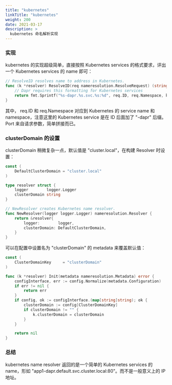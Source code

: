 ```yaml
---
title: "kubernetes"
linkTitle: "kubernetes"
weight: 200
date: 2021-03-17
description: >
  kubernetes 命名解析实现
---
```




### 实现

kubernetes 的实现超级简单，直接按照 Kubernetes services 的格式要求，评出一个 Kubernetes services 的 name 即可：

```go
// ResolveID resolves name to address in Kubernetes.
func (k *resolver) ResolveID(req nameresolution.ResolveRequest) (string, error) {
	// Dapr requires this formatting for Kubernetes services
	return fmt.Sprintf("%s-dapr.%s.svc.%s:%d", req.ID, req.Namespace, k.clusterDomain, req.Port), nil
}
```

其中， req.ID 和 req.Namespace 对应到 Kubernetes 的 service name 和 namespace，注意这里的 Kubernetes service 是在 ID 后面加了 "-dapr" 后缀。Port 来自请求参数，简单拼接而已。

### clusterDomain 的设置

clusterDomain 稍微复杂一点，默认值是 "cluster.local"，在构建 Resolver 时设置：

```go
const (
	DefaultClusterDomain = "cluster.local"
)

type resolver struct {
	logger        logger.Logger
	clusterDomain string
}

// NewResolver creates Kubernetes name resolver.
func NewResolver(logger logger.Logger) nameresolution.Resolver {
	return &resolver{
		logger:        logger,
		clusterDomain: DefaultClusterDomain,
	}
}
```

可以在配置中设置名为 "clusterDomain" 的 metadata 来覆盖默认值：

```go
const (
	ClusterDomainKey     = "clusterDomain"
)

func (k *resolver) Init(metadata nameresolution.Metadata) error {
	configInterface, err := config.Normalize(metadata.Configuration)
	if err != nil {
		return err
	}
	if config, ok := configInterface.(map[string]string); ok {
		clusterDomain := config[ClusterDomainKey]
		if clusterDomain != "" {
			k.clusterDomain = clusterDomain
		}
	}

	return nil
}
```



### 总结

kubernetes name resolver 返回的是一个简单的 Kubernetes services 的 name，形如 "app1-dapr.default.svc.cluster.local:80"。而不是一般意义上的 IP 地址。
